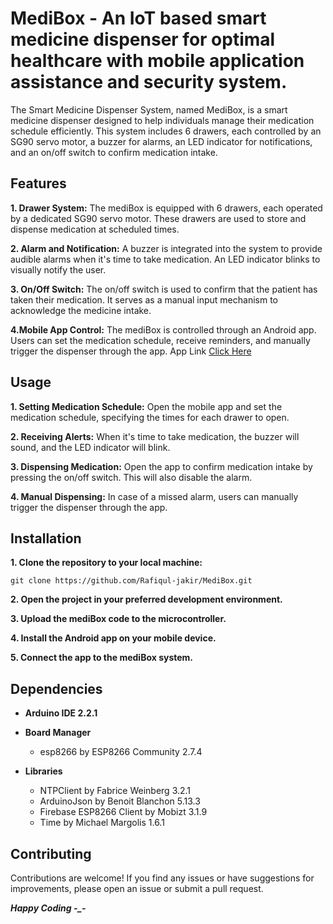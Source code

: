# MediBox - An IoT based smart medicine dispenser for optimal healthcare with mobile application assistance and security system.
The Smart Medicine Dispenser System, named MediBox, is a smart medicine dispenser designed to help individuals manage their medication schedule efficiently. This system includes 6 drawers, each controlled by an SG90 servo motor, a buzzer for alarms, an LED indicator for notifications, and an on/off switch to confirm medication intake.

## Features
**1. Drawer System:** The mediBox is equipped with 6 drawers, each operated by a dedicated SG90 servo motor. These drawers are used to store and dispense medication at scheduled times.

**2. Alarm and Notification:** A buzzer is integrated into the system to provide audible alarms when it's time to take medication. An LED indicator blinks to visually notify the user.

**3. On/Off Switch:** The on/off switch is used to confirm that the patient has taken their medication. It serves as a manual input mechanism to acknowledge the medicine intake.

**4.Mobile App Control:** The mediBox is controlled through an Android app. Users can set the medication schedule, receive reminders, and manually trigger the dispenser through the app.
App Link [Click Here](https://github.com/Kawser-Ahamed/MediBox)

## Usage
**1. Setting Medication Schedule:**
Open the mobile app and set the medication schedule, specifying the times for each drawer to open.

**2. Receiving Alerts:**
When it's time to take medication, the buzzer will sound, and the LED indicator will blink.

**3. Dispensing Medication:**
Open the app to confirm medication intake by pressing the on/off switch. This will also disable the alarm.

**4. Manual Dispensing:**
In case of a missed alarm, users can manually trigger the dispenser through the app.
## Installation
**1. Clone the repository to your local machine:**
```
git clone https://github.com/Rafiqul-jakir/MediBox.git
```
**2. Open the project in your preferred development environment.**

**3. Upload the mediBox code to the microcontroller.**

**4. Install the Android app on your mobile device.**

**5. Connect the app to the mediBox system.**

## Dependencies
- **Arduino IDE 2.2.1**

- **Board Manager**
    - esp8266 by ESP8266 Community 2.7.4

- **Libraries**
    - NTPClient by Fabrice Weinberg 3.2.1
    - ArduinoJson by Benoit Blanchon 5.13.3
    - Firebase ESP8266 Client by Mobizt 3.1.9
    - Time by Michael Margolis 1.6.1

## Contributing
Contributions are welcome! If you find any issues or have suggestions for improvements, please open an issue or submit a pull request.

***Happy Coding -_-***
